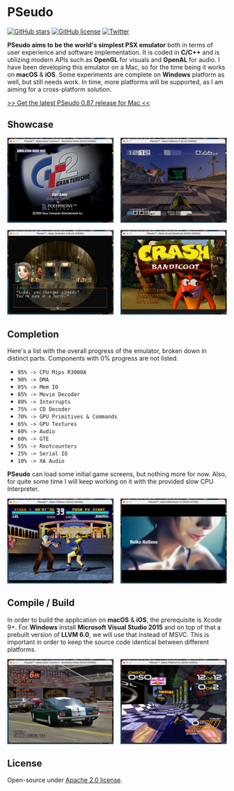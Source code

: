 <h1>PSeudo</h1>

[![GitHub stars](https://img.shields.io/github/stars/dkoluris/pseudo.svg?style=flat-square)](https://github.com/dkoluris/pseudo/stargazers) [![GitHub license](https://img.shields.io/github/license/dkoluris/pseudo.svg?style=flat-square)](https://github.com/dkoluris/pseudo/blob/master/LICENSE) [![Twitter](https://img.shields.io/twitter/url/https/github.com/dkoluris/pseudo.svg?style=social)](https://twitter.com/intent/tweet?text=Wow:&url=https%3A%2F%2Fgithub.com%2Fdkoluris%2Fpseudo)

**PSeudo aims to be the world's simplest PSX emulator** both in terms of user experience and software implementation. It is coded in **C/C++** and is utilizing modern APIs such as **OpenGL** for visuals and **OpenAL** for audio. I have been developing this emulator on a Mac, so for the time being it works on **macOS** & **iOS**. Some experiments are complete on **Windows** platform as well, but still needs work. In time, more platforms will be supported, as I am aiming for a cross-platform solution.

<a href="https://github.com/dkoluris/pseudo/releases/tag/version-0.87">>> Get the latest PSeudo 0.87 release for Mac <<</a>

<h2>Showcase</h2>

<img alt="Gran Turismo 2" src="https://raw.githubusercontent.com/dkoluris/pseudo/master/Resources/turismo.jpg" width="48.5%"/><img alt="WipEout 3" src="https://raw.githubusercontent.com/dkoluris/pseudo/master/Resources/wipeout-3.jpg" width="48.5%" align="right"/>

<img alt="Suikoden II" src="https://raw.githubusercontent.com/dkoluris/pseudo/master/Resources/suikoden.jpg" width="48.5%"/><img alt="Crash Bandicoot" src="https://raw.githubusercontent.com/dkoluris/pseudo/master/Resources/crash-bandicoot.jpg" width="48.5%" align="right"/>

<h2>Completion</h2>

Here's a list with the overall progress of the emulator, broken down in distinct parts. Components with 0% progress are not listed.
* `95% -> CPU Mips R3000A`
* `90% -> DMA`
* `85% -> Mem IO`
* `85% -> Movie Decoder`
* `80% -> Interrupts`
* `75% -> CD Decoder`
* `70% -> GPU Primitives & Commands`
* `65% -> GPU Textures`
* `60% -> Audio`
* `60% -> GTE`
* `55% -> Rootcounters`
* `25% -> Serial IO`
* `10% -> XA Audio`

**PSeudo** can load some initial game screens, but nothing more for now. Also, for quite some time I will keep working on it with the provided slow CPU Interpreter.

<img alt="Tekken 3" src="https://raw.githubusercontent.com/dkoluris/pseudo/master/Resources/tekken.jpg" width="48.5%"/><img alt="Ridge Racer Type-4" src="https://raw.githubusercontent.com/dkoluris/pseudo/master/Resources/racer.jpg" width="48.5%" align="right"/>

<h2>Compile / Build</h2>

In order to build the application on **macOS** & **iOS**, the prerequisite is Xcode 9+. For **Windows** install **Microsoft Visual Studio 2015** and on top of that a prebuilt version of **LLVM 6.0**, we will use that instead of MSVC. This is important in order to keep the source code identical between different platforms.

<img alt="Gran Turismo 2" src="https://raw.githubusercontent.com/dkoluris/pseudo/master/Resources/turismo-2.jpg" width="48.5%"/><img alt="WipEout XL" src="https://raw.githubusercontent.com/dkoluris/pseudo/master/Resources/wipeout-xl.jpg" width="48.5%" align="right"/>

<h2>License</h2>

Open-source under [Apache 2.0 license](https://www.apache.org/licenses/LICENSE-2.0).
